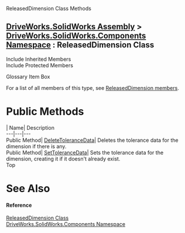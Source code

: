 ReleasedDimension Class Methods   
  
[DriveWorks.SolidWorks Assembly](topic13342.md) > [DriveWorks.SolidWorks.Components Namespace](topic13925.md) : ReleasedDimension Class  
---  
  
Include Inherited Members    
Include Protected Members    


Glossary Item Box

For a list of all members of this type, see [ReleasedDimension members](topic14827.md).

# Public Methods

| Name| Description  
---|---|---  
Public Method| [DeleteToleranceData](topic14832.md)| Deletes the tolerance data for the dimension if there is any.   
Public Method| [SetToleranceData](topic14833.md)| Sets the tolerance data for the dimension, creating it if it doesn't already exist.   
Top

# See Also

#### Reference

[ReleasedDimension Class](topic14826.md)   
[DriveWorks.SolidWorks.Components Namespace](topic13925.md)


